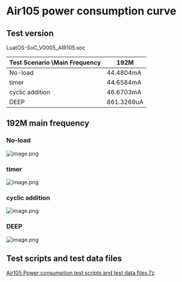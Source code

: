 # Air105 power consumption curve

## Test version

LuatOS-SoC_V0005_AIR105.soc

| Test Scenario \Main Frequency | 192M |
| --- | --- |
| No-load | 44.4804mA |
| timer |44.6584mA|
| cyclic addition |46.6703mA|
| DEEP | 861.3269uA|

## 192M main frequency

### No-load

![image.png](https://cdn.openluat-luatcommunity.openluat.com/images/20220302190339010_image.png)

### timer

![image.png](https://cdn.openluat-luatcommunity.openluat.com/images/20220302190342928_image.png)

### cyclic addition

![image.png](https://cdn.openluat-luatcommunity.openluat.com/images/20220302190348689_image.png)

### DEEP

![image.png](https://cdn.openluat-luatcommunity.openluat.com/images/20220302190353690_image.png)

## Test scripts and test data files

[Air105 Power consumption test scripts and test data files.7z](https://cdn.openluat-luatcommunity.openluat.com/attachment/20220302193246944_Air105功耗测试脚本及测试数据文件.7z)
